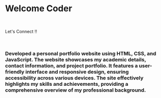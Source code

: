 <h1>Welcome Coder</h1>
<br>
<p>Let's Connect !! </p>
<br>
<h3>Developed a personal portfolio website using HTML, CSS, and JavaScript. The website showcases my academic details, contact information, and project portfolio. It features a user-friendly interface and responsive design, ensuring accessibility across various devices. The site effectively highlights my skills and achievements, providing a comprehensive overview of my professional background.</h3>
